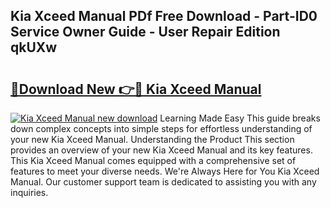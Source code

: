 ## Kia Xceed Manual PDf Free Download - Part-ID0 Service Owner Guide - User Repair Edition qkUXw

# <h2><a href="http://cf27419.oget.top/?id=Kia+Xceed+Manual">🔗Download New 👉🔴 Kia Xceed Manual</a></h2>

[![Kia Xceed Manual new download](https://i.imgur.com/5g1atiW.png)](http://cf27419.oget.top/?id=Kia+Xceed+Manual)
Learning Made Easy This guide breaks down complex concepts into simple steps for effortless understanding of your new Kia Xceed Manual. Understanding the Product This section provides an overview of your new Kia Xceed Manual and its key features. This Kia Xceed Manual comes equipped with a comprehensive set of features to meet your diverse needs. We're Always Here for You Kia Xceed Manual. Our customer support team is dedicated to assisting you with any inquiries.
